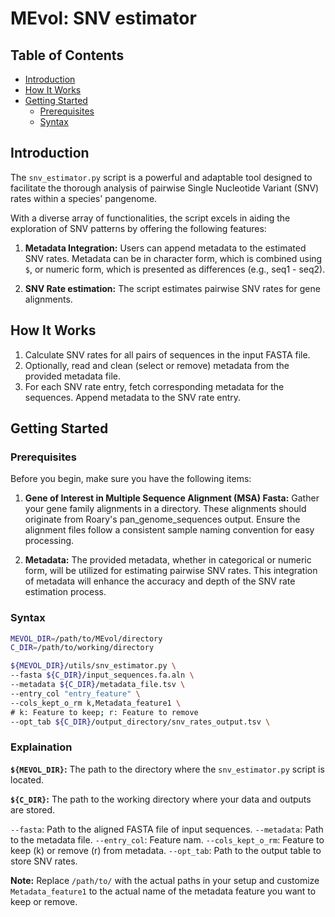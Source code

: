 # MEvol: SNV estimator

## Table of Contents
- [Introduction](#introduction)
- [How It Works](#how-it-works)
- [Getting Started](#getting-started)
  - [Prerequisites](#prerequisites)
  - [Syntax](#syntax)


## Introduction
The `snv_estimator.py` script is a powerful and adaptable tool designed to facilitate the thorough analysis of pairwise Single Nucleotide Variant (SNV) rates within a species' pangenome. 

With a diverse array of functionalities, the script excels in aiding the exploration of SNV patterns by offering the following features:

1. **Metadata Integration:** Users can append metadata to the estimated SNV rates. Metadata can be in character form, which is combined using `$`, or numeric form, which is presented as differences (e.g., seq1 - seq2).

2. **SNV Rate estimation:** The script estimates pairwise SNV rates for gene alignments.


## How It Works
1. Calculate SNV rates for all pairs of sequences in the input FASTA file.
2. Optionally, read and clean (select or remove) metadata from the provided metadata file.
3. For each SNV rate entry, fetch corresponding metadata for the sequences. Append metadata to the SNV rate entry.

## Getting Started

### Prerequisites
Before you begin, make sure you have the following items:

1. **Gene of Interest in Multiple Sequence Alignment (MSA) Fasta:**
Gather your gene family alignments in a directory. These alignments should originate from Roary's pan_genome_sequences output. Ensure the alignment files follow a consistent sample naming convention for easy processing.

2. **Metadata:**
The provided metadata, whether in categorical or numeric form, will be utilized for estimating pairwise SNV rates. This integration of metadata will enhance the accuracy and depth of the SNV rate estimation process.

### Syntax
```bash
MEVOL_DIR=/path/to/MEvol/directory
C_DIR=/path/to/working/directory

${MEVOL_DIR}/utils/snv_estimator.py \
--fasta ${C_DIR}/input_sequences.fa.aln \
--metadata ${C_DIR}/metadata_file.tsv \
--entry_col "entry_feature" \
--cols_kept_o_rm k,Metadata_feature1 \
# k: Feature to keep; r: Feature to remove
--opt_tab ${C_DIR}/output_directory/snv_rates_output.tsv \

```

### Explaination

**`${MEVOL_DIR}`:** The path to the directory where the `snv_estimator.py` script is located.

**`${C_DIR}`:** The path to the working directory where your data and outputs are stored.

`--fasta`: Path to the aligned FASTA file of input sequences.
`--metadata`: Path to the metadata file.
`--entry_col`: Feature nam.
`--cols_kept_o_rm`: Feature to keep (k) or remove (r) from metadata.
`--opt_tab`: Path to the output table to store SNV rates.


**Note:** Replace `/path/to/` with the actual paths in your setup and customize `Metadata_feature1` to the actual name of the metadata feature you want to keep or remove.

